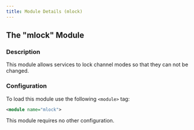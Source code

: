 ```yaml
---
title: Module Details (mlock)
---
```


## The "mlock" Module

### Description

This module allows services to lock channel modes so that they can not be changed.

### Configuration

To load this module use the following `<module>` tag:

```xml
<module name="mlock">
```

This module requires no other configuration.
